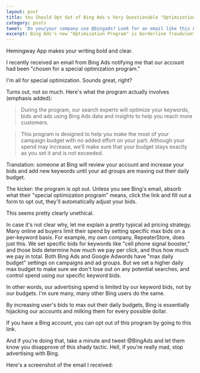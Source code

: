 ```yaml
---
layout: post
title: You Should Opt Out of Bing Ads's Very Questionable "Optimization Program"
category: posts
tweet: 'Do you/your company use @bingads? Look for an email like this & opt out before they start spending your $ for you: '
excerpt: Bing Ads's new "Optimization Program" is borderline fraudulent.
---
```



Hemingway App makes your writing bold and clear.

I recently received an email from Bing Ads notifying me that our account had been "chosen for a special optimization program." 

I'm all for special optimization. Sounds great, right?

Turns out, not so much. Here's what the program actually involves (emphasis added):

> During the program, our search experts will optimize your keywords, bids and ads using Bing Ads data and insights to help you reach more customers. 

> This program is designed to help you make the most of your campaign budget with no added effort on your part. Although your spend may increase, we’ll make sure that your budget stays exactly as you set it and is not exceeded.

Translation: someone at Bing will review your account and increase your bids and add new keywords until your ad groups are maxing out their daily budget.

The kicker: the program is opt out. Unless you see Bing's email, absorb what their "special optimization program" means, click the link and fill out a form to opt out, they'll automatically adjust your bids.

This seems pretty clearly unethical. 

In case it's not clear why, let me explain a pretty typical ad pricing strategy. Many online ad buyers limit their spend by setting specific max bids on a per-keyword basis. For example, my own company, RepeaterStore, does just this. We set specific bids for keywords like "cell phone signal booster," and those bids determine how much we pay per click, and thus how much we pay in total. Both Bing Ads and Google Adwords have "max daily budget" settings on campaigns and ad groups. But we set a higher daily max budget to make sure we don't lose out on any potential searches, and control spend using our specific keyword bids. 

In other words, our advertising spend is limited by our keyword bids, not by our budgets.  I'm sure many, many other Bing users do the same.

By increasing user's bids to max out their daily budgets, Bing is essentially hijacking our accounts and milking them for every possible dollar.

If you have a Bing account, you can opt out of this program by going to this link.

And if you're doing that, take a minute and tweet @BingAds and let them know you disapprove of this shady tactic. Hell, if you're really mad, stop advertising with Bing.

Here's a screenshot of the email I received:
